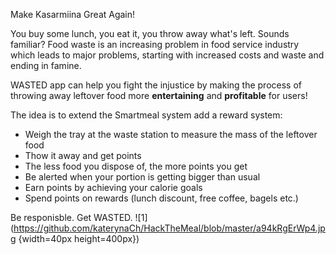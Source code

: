 Make Kasarmiina Great Again!

You buy some lunch, you eat it, you throw away what's left. Sounds familiar? Food waste is an increasing problem in food service industry which leads to major problems, starting with increased costs and waste and ending in famine.

WASTED app can help you fight the injustice by making the process of throwing away leftover food more **entertaining** and **profitable** for users!

The idea is to extend the Smartmeal system add a reward system:
- Weigh the tray at the waste station to measure the mass of the leftover food
- Thow it away and get points
- The less food you dispose of, the more points you get
- Be alerted when your portion is getting bigger than usual
- Earn points by achieving your calorie goals
- Spend points on rewards (lunch discount, free coffee, bagels etc.)

Be responisble. Get WASTED.
![1](https://github.com/katerynaCh/HackTheMeal/blob/master/a94kRgErWp4.jpg {width=40px height=400px})

